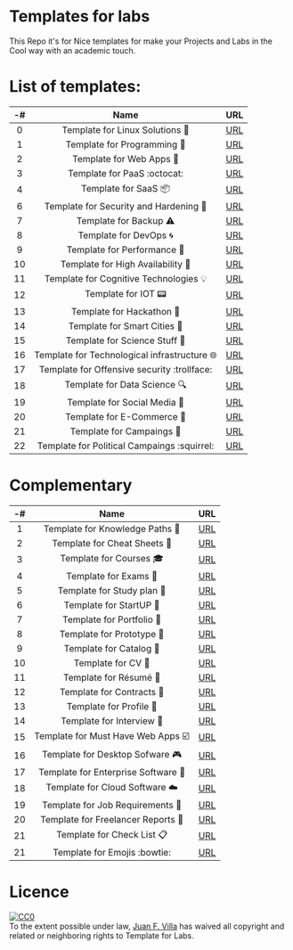 Templates for labs
==================
This Repo it's for Nice templates for make your Projects and Labs in the Cool way with an academic touch.

List of templates:
=================
-# | Name | URL |
 :--: | :--: | :--: |
 0 | Template for Linux Solutions :penguin: | [URL](https://www.google.com "Google's Homepage") |
 1 | Template for Programming :snake: | [URL](https://www.google.com "Google's Homepage") |
 2 | Template for Web Apps :bookmark: | [URL](https://www.google.com "Google's Homepage") |
 3 | Template for PaaS :octocat: | [URL](https://www.google.com "Google's Homepage") |
 4 | Template for SaaS :package: | [URL](https://www.google.com "Google's Homepage") |
 6 | Template for Security and Hardening :closed_lock_with_key: | [URL](https://www.google.com "Google's Homepage") |
 7 | Template for Backup :warning: | [URL](https://www.google.com "Google's Homepage") |
 8 | Template for DevOps :cyclone: | [URL](https://www.google.com "Google's Homepage") |
 9 | Template for Performance :pill: | [URL](https://www.google.com "Google's Homepage") |
 10 | Template for High Availability :raised_hands:  | [URL](https://www.google.com "Google's Homepage") |
 11 | Template for Cognitive Technologies :bulb: | [URL](https://www.google.com "Google's Homepage") |
 12 | Template for IOT :pager: | [URL](https://www.google.com "Google's Homepage") |
 13 | Template for Hackathon :checkered_flag: | [URL](https://www.google.com "Google's Homepage") |
 14 | Template for Smart Cities :city_sunrise: | [URL](https://www.google.com "Google's Homepage") |
 15 | Template for Science Stuff :microscope: | [URL](https://www.google.com "Google's Homepage") |
 16 | Template for Technological infrastructure :globe_with_meridians: | [URL](https://www.google.com "Google's Homepage") |
 17 | Template for Offensive security :trollface: | [URL](https://www.google.com "Google's Homepage") |
 18 | Template for Data Science :mag: | [URL](https://www.google.com "Google's Homepage") | 
 19 | Template for Social Media :busts_in_silhouette: | [URL](https://www.google.com "Google's Homepage") |
 20 | Template for E-Commerce :money_with_wings: | [URL](https://www.google.com "Google's Homepage") |
 21 | Template for Campaings :non-potable_water: | [URL](https://www.google.com "Google's Homepage") | 
 22 | Template for Political Campaings :squirrel: | [URL](https://www.google.com "Google's Homepage") | 

 
 Complementary
 =============
 -# | Name | URL |
 :--: | :--: | :--: |
 1 | Template for Knowledge Paths :paw_prints:  | [URL](https://www.google.com "Google's Homepage") |
 2 | Template for Cheat Sheets :card_index: | [URL](https://www.google.com "Google's Homepage") |
 3 | Template for Courses :mortar_board:  | [URL](https://www.google.com "Google's Homepage") |
 4 | Template for Exams :memo: | [URL](https://www.google.com "Google's Homepage") |
 5 | Template for Study plan :school: | [URL](https://www.google.com "Google's Homepage") |
 6 | Template for StartUP :checkered_flag: | [URL](https://www.google.com "Google's Homepage") |
 7 | Template for Portfolio :briefcase: | [URL](https://www.google.com "Google's Homepage") |
 8 | Template for Prototype :rocket: | [URL](https://www.google.com "Google's Homepage") |
 9 | Template for Catalog :orange_book:  | [URL](https://www.google.com "Google's Homepage") |
 10 | Template for CV :newspaper: | [URL](https://www.google.com "Google's Homepage") |
 11 | Template for Résumé :page_with_curl: | [URL](https://www.google.com "Google's Homepage") |
 12 | Template for Contracts :scroll: | [URL](https://www.google.com "Google's Homepage") |
 13 | Template for Profile :moyai: | [URL](https://www.google.com "Google's Homepage") | 
 14 | Template for Interview :notebook: | [URL](https://www.google.com "Google's Homepage") | 
 15 | Template for Must Have Web Apps :ballot_box_with_check: | [URL](https://www.google.com "Google's Homepage") |
 16 | Template for Desktop Sofware :video_game: | [URL](https://www.google.com "Google's Homepage") |
 17 | Template for Enterprise Software :department_store: | [URL](https://www.google.com "Google's Homepage") |
 18 | Template for Cloud Software :cloud: | [URL](https://www.google.com "Google's Homepage") | 
 19 | Template for Job Requirements :necktie: | [URL](https://www.google.com "Google's Homepage") | 
 20 | Template for Freelancer Reports :bookmark_tabs: | [URL](https://www.google.com "Google's Homepage") | 
 21 | Template for Check List :clipboard: | [URL](https://www.google.com "Google's Homepage") | 
 21 | Template for Emojis :bowtie: | [URL](https://www.google.com "Google's Homepage") | 
 
 
Licence
=======
<p xmlns:dct="http://purl.org/dc/terms/">
  <a rel="license"
     href="http://creativecommons.org/publicdomain/zero/1.0/">
    <img src="http://i.creativecommons.org/p/zero/1.0/88x31.png" style="border-style: none;" alt="CC0" />
  </a>
  <br />
  To the extent possible under law,
  <a rel="dct:publisher"
     href="https://about.me/juanfvilla">
    <span property="dct:title">Juan F. Villa</span></a>
  has waived all copyright and related or neighboring rights to
  <span property="dct:title">Template for Labs</span>.
</p>
